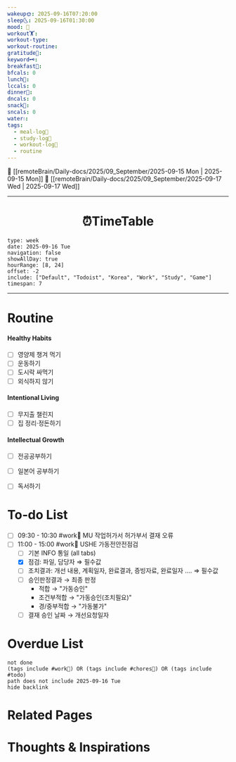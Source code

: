 ```yaml
---
wakeup🌞: 2025-09-16T07:20:00
sleep🌜: 2025-09-16T01:30:00
mood: 🤗
workout🏋️:
workout-type:
workout-routine:
gratitude🙏:
keyword🗝️:
breakfast🍳:
bfcals: 0
lunch🍚:
lccals: 0
dinner🥗:
dncals: 0
snack🍬:
sncals: 0
water💧:
tags:
  - meal-log📝
  - study-log📓
  - workout-log💪
  - routine
---
```


🔺 [[remoteBrain/Daily-docs/2025/09_September/2025-09-15 Mon | 2025-09-15 Mon]]
🔻 [[remoteBrain/Daily-docs/2025/09_September/2025-09-17 Wed | 2025-09-17 Wed]]
___
<h1> <center>⏰TimeTable </center> </h1>

```gEvent
type: week
date: 2025-09-16 Tue
navigation: false
showAllDay: true
hourRange: [8, 24]
offset: -2
include: ["Default", "Todoist", "Korea", "Work", "Study", "Game"]
timespan: 7
```

--- 


# Routine 

####  Healthy Habits
- [ ] 영양제 챙겨 먹기
- [ ] 운동하기
- [ ] 도시락 싸먹기 
- [ ] 외식하지 않기 

####  Intentional Living 
- [ ] 무지출 챌린지 
- [ ] 집 정리·정돈하기

#### Intellectual Growth
- [ ] 전공공부하기
- [ ] 일본어 공부하기
- [ ] 독서하기



# To-do List

- [ ] 09:30 - 10:30 #work💼 MU 작업허가서 허가부서 결재 오류
- [ ] 11:00 - 15:00 #work💼 USHE 가동전안전점검
	- [ ] 기본 INFO 통일 (all tabs)
	- [x] 점검: 파일, 담당자 ⇒ 필수값
	- [ ] 조치결과: 개선 내용, 계획일자, 완료결과, 증빙자료, 완료일자 .... ⇒ 필수값 
	- [ ] 승인판정결과 → 최종 판정 
		- 적합 → "가동승인"
		- 조건부적합 → "가동승인(조치필요)"
		- 경/중부적합 → "가동불가"
	- [ ] 결재 승인 날짜 → 개선요청일자 
# Overdue List
```tasks
not done
(tags include #work💼) OR (tags include #chores🧺) OR (tags include #todo)
path does not include 2025-09-16 Tue
hide backlink
```

# Related Pages



# Thoughts & Inspirations

